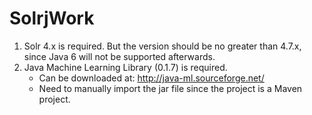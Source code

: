 SolrjWork
=========
1. Solr 4.x is required. But the version should be no greater than 4.7.x, since
Java 6 will not be supported afterwards.
2. Java Machine Learning Library (0.1.7) is required. 
    - Can be downloaded at: http://java-ml.sourceforge.net/
    - Need to manually import the jar file since the project is a Maven
    project.
